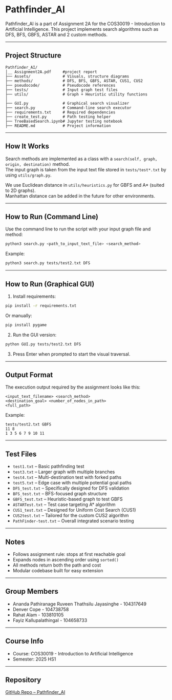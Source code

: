 # Pathfinder_AI

Pathfinder_AI is a part of Assignment 2A for the COS30019 - Introduction to Artificial Intelligence. This project implements search algorithms such as DFS, BFS, GBFS, ASTAR and 2 custom methods.

---

## Project Structure

```
Pathfinder_AI/
│__ Assignment2A.pdf     #project report 
├── Assets/              # Visuals, structure diagrams
├── methods/             # DFS, BFS, GBFS, ASTAR, CUS1, CUS2
├── pseudocode/          # Pseudocode references
├── tests/               # Input graph test files
├── utils/               # Graph + Heuristic utility functions
│
├── GUI.py               # Graphical search visualizer
├── search.py            # Command-line search executor
├── requirements.txt     # Required dependencies
├── create_test.py       # Path testing helper
├── TreeBasedSearch.ipynb# Jupyter testing notebook
├── README.md            # Project information
```


---

## How It Works

Search methods are implemented as a class with a `search(self, graph, origin, destination)` method.  
The input graph is taken from the input text file stored in `tests/test*.txt` by using `utils/graph.py`.

We use Euclidean distance in `utils/heuristics.py` for GBFS and A* (suited to 2D graphs).  
Manhattan distance can be added in the future for other environments.

---

## How to Run (Command Line)

Use the command line to run the script with your input graph file and method:

```bash
python3 search.py <path_to_input_text_file> <search_method>
```

Example:

```bash
python3 search.py tests/test2.txt DFS
```

---

## How to Run (Graphical GUI)

1. Install requirements:

```bash
pip install -r requirements.txt
```

Or manually:

```bash
pip install pygame
```

2. Run the GUI version:

```bash
python GUI.py tests/test2.txt DFS
```

3. Press Enter when prompted to start the visual traversal.

---

## Output Format

The execution output required by the assignment looks like this:

```
<input_text_filename> <search_method>  
<destination_goal> <number_of_nodes_in_path>  
<full_path>
```

Example:

```
tests/test2.txt GBFS  
11 8  
1 3 5 6 7 9 10 11
```

---

## Test Files

- `test1.txt` – Basic pathfinding test  
- `test3.txt` – Larger graph with multiple branches  
- `test4.txt` – Multi-destination test with forked paths  
- `test5.txt` – Edge case with multiple potential goal paths  
- `DFS_test.txt` – Specifically designed for DFS validation  
- `BFS_test.txt` – BFS-focused graph structure  
- `GBFS_test.txt` – Heuristic-based graph to test GBFS  
- `ASTARTest.txt` – Test case targeting A* algorithm  
- `CUS1_test.txt` – Designed for Uniform Cost Search (CUS1)  
- `CUS2test.txt` – Tailored for the custom CUS2 algorithm  
- `PathFinder-test.txt` – Overall integrated scenario testing

---

## Notes

- Follows assignment rule: stops at first reachable goal  
- Expands nodes in ascending order using `sorted()`  
- All methods return both the path and cost  
- Modular codebase built for easy extension


---

## Group Members

- Ananda Pathiranage Ruveen Thathsilu Jayasinghe - 104317649  
- Denver Cope - 104738758  
- Rahat Alam - 103810105  
- Fayiz Kallupalathingal - 104658733

---

## Course Info

- Course: COS30019 - Introduction to Artificial Intelligence  
- Semester: 2025 HS1

---

## Repository

[GitHub Repo – Pathfinder_AI](https://github.com/ruvxn/Pathfinder_AI)
